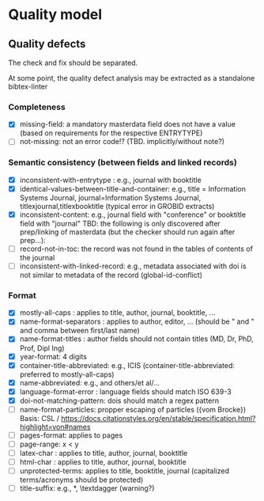 # Quality model

<!--
CHECK SYSTEMATICALLY:
Resources: https://github.com/Kingsford-Group/biblint

- search sources/provenance
- identification (reducing manual/error-prone processes)
- quality rules: fit for purposes: dedupe/reporting/citing the sample
- dedupe: prepare, dedupe, dedupe-special-cases, validate, undo
- use ontology to capture the "research history"/relations

- Introduce quality defect rules with id s like pylint (and add examples)
- Use in provenance and allow users to disable or add custom rules.
- Extract the rules to a separate script

TBD: separately
- check for compliance with rules
- apply prep package endpoints to fix defets

TBD: General errors category? (quality_defect)
Should the following simply be corrected?
- associated-entity (???): correction, update, ... (-> RESEARCH-HISTORY)
- non-entity (??): editorial board, cover page, back-matter (-> RESEARCH-HISTORY)

TBD: should it be possible to override all rules? how? how do we make sure that follow-up operations do not re-apply the requirements?
TBD: language: add missing (always required) - BUT: language is not a masterdata item (missing only applies to masterdata...)

Timeliness:
- outdated (?)
- up-to-date (status: retracted? volatile fields like citations, completeness)

Error, Warning, Convention (https://pylint.readthedocs.io/en/latest/user_guide/messages/message_control.html)

-->

## Quality defects

The check and fix should be separated.

At some point, the quality defect analysis may be extracted as a standalone bibtex-linter

### Completeness

- [x] missing-field: a mandatory masterdata field does not have a value (based on requirements for the respective ENTRYTYPE)
- [ ] not-missing: not an error code!? (TBD. implicitly/without note?)

### Semantic consistency (between fields and linked records)

- [x] inconsistent-with-entrytype : e.g., journal with booktitle
- [x] identical-values-between-title-and-container: e.g., title = Information Systems Journal, journal=Information Systems Journal, titlexjournal,titlexbooktitle (typical error in GROBID extracts)
- [x] inconsistent-content: e.g., journal field with "conference" or booktitle field with "journal"
TBD: the following is only discovered after prep/linking of masterdata (but the checker should run again after prep...):
- [ ] record-not-in-toc: the record was not found in the tables of contents of the journal
- [ ] inconsistent-with-linked-record: e.g., metadata associated with doi is not similar to metadata of the record (global-id-conflict)

### Format

- [x] mostly-all-caps : applies to title, author, journal, booktitle, ...
- [x] name-format-separators : applies to author, editor, ... (should be " and " and comma between first/last name)
- [x] name-format-titles : author fields should not contain titles (MD, Dr, PhD, Prof, Dipl Ing)
- [x] year-format: 4 digits
- [x] container-title-abbreviated: e.g., ICIS (container-title-abbreviated: preferred to mostly-all-caps)
- [x] name-abbreviated: e.g., and others/et al/...
- [x] language-format-error : language fields should match ISO 639-3
- [x] doi-not-matching-pattern: dois should match a regex pattern
- [ ] name-format-particles: propper escaping of particles ({vom Brocke}) Basis: CSL / https://docs.citationstyles.org/en/stable/specification.html?highlight=von#names
- [ ] pages-format: applies to pages
- [ ] page-range: x < y
- [ ] latex-char : applies to title, author, journal, booktitle
- [ ] html-char : applies to title, author, journal, booktitle
- [ ] unprotected-terms: applies to title, booktitle, journal (capitalized terms/acronyms should be protected)
- [ ] title-suffix: e.g., *, \textdagger (warning?)
